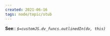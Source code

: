 ```yaml
---
created: 2021-06-16
tags: node/topic/stub
---
```


**See**:: 
*`$=customJS.dv_funcs.outlinedIn(dv, this)`*

